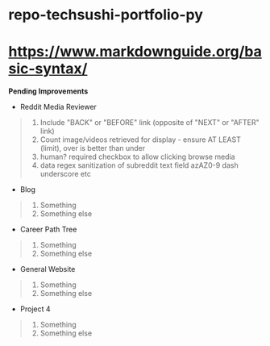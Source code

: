 # repo-techsushi-portfolio-py
#
# https://www.markdownguide.org/basic-syntax/

**Pending Improvements**
* Reddit Media Reviewer

>
> 1. Include "BACK" or "BEFORE" link (opposite of "NEXT" or "AFTER" link)
> 2. Count image/videos retrieved for display - ensure AT LEAST (limit), over is better than under
> 3. human? required checkbox to allow clicking browse media
> 4. data regex sanitization of subreddit text field azAZ0-9 dash underscore etc
>

* Blog

>
> 1. Something
> 2. Something else
>

* Career Path Tree

>
> 1. Something
> 2. Something else
>

* General Website

>
> 1. Something
> 2. Something else
>

* Project 4

>
> 1. Something
> 2. Something else
>
